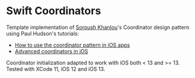 # Swift Coordinators

Template implementation of [Soroush Khanlou](http://khanlou.com)'s Coordinator design pattern using Paul Hudson's tutorials:
- [How to use the coordinator pattern in iOS apps](https://www.hackingwithswift.com/articles/71/how-to-use-the-coordinator-pattern-in-ios-apps)
- [Advanced coordinators in iOS](https://www.hackingwithswift.com/articles/175/advanced-coordinator-pattern-tutorial-ios)

Coordinator initialization adapted to work with iOS both < 13 and >= 13. Tested with XCode 11, iOS 12 and iOS 13.
